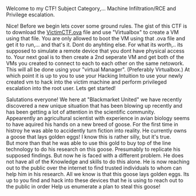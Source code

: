 Welcome to my CTF!
Subject Category,... Machine Infiltration/RCE and Privilege escalation.

Nice! Before we begin lets cover some ground rules.
The gist of this CTF is to download the [VictimCTF.ova](https://drive.google.com/file/d/18iAVf0B_164ajRm4T7VZj3XwJL74VSsd/view?usp=sharing) file and use "Virtualbox" to create a VM using that file.
You are only allowed to boot the VM using that .ova file and get it to run,... and that's it. Dont do anyhting else.
For what its worth,.. its supposed to simulate a remote device that you dont have physical access to.
Your next goal is to then create a 2nd seperate VM and get both of the VMs you created to connect to each to each other on the same netowork.
This will all be done using your "virtual Manager". (Preferably Virtualbox.) 
At which point it is up to you to use your Hacking Intuition to use your newly created vm to hack into the victim machine and perform privileged escalation 
into the root user.
Lets get started!


Salutations everyone! We here at "Blackmarket United" we have recently discovered a new unique situation that has been blowing up recently and has been 
getting a lot of attention in the scientific community.  
Appearently an agricultural scientist with experience in avian biology seems to have aquired his hands on a new breed of goose. 
For the first time in histroy he was able to accidently turn fiction into reality. He currently owns a goose that lays golden eggs! I know this is rather silly, but it's true.  
But more than that he was able to use this gold to buy top of the line technology to do his research on this goose. 
Presumably to replicate his supposed findings.
But now he is faced with a different problem. He does not have all of the Knowledge and skills to do this alone. He is now reaching out to the public over the 
internet to find trusted individuals to whom can help him in his research. 
All we know is that this goose lays golden eggs. 
Its up to you find and hack into these devices that he is using to reach out to the public in order Help us enumerate a plan to steal this goose!
